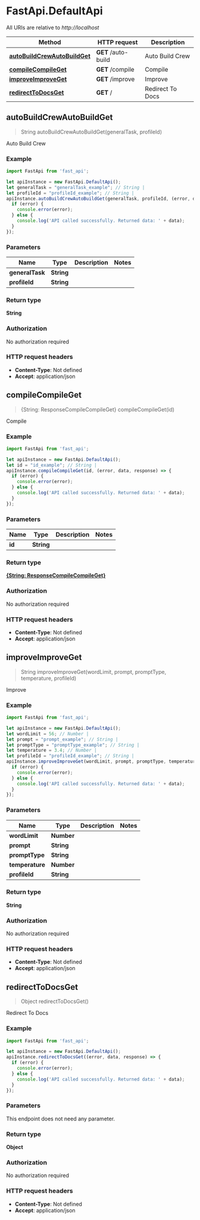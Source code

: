 # FastApi.DefaultApi

All URIs are relative to *http://localhost*

Method | HTTP request | Description
------------- | ------------- | -------------
[**autoBuildCrewAutoBuildGet**](DefaultApi.md#autoBuildCrewAutoBuildGet) | **GET** /auto-build | Auto Build Crew
[**compileCompileGet**](DefaultApi.md#compileCompileGet) | **GET** /compile | Compile
[**improveImproveGet**](DefaultApi.md#improveImproveGet) | **GET** /improve | Improve
[**redirectToDocsGet**](DefaultApi.md#redirectToDocsGet) | **GET** / | Redirect To Docs



## autoBuildCrewAutoBuildGet

> String autoBuildCrewAutoBuildGet(generalTask, profileId)

Auto Build Crew

### Example

```javascript
import FastApi from 'fast_api';

let apiInstance = new FastApi.DefaultApi();
let generalTask = "generalTask_example"; // String | 
let profileId = "profileId_example"; // String | 
apiInstance.autoBuildCrewAutoBuildGet(generalTask, profileId, (error, data, response) => {
  if (error) {
    console.error(error);
  } else {
    console.log('API called successfully. Returned data: ' + data);
  }
});
```

### Parameters


Name | Type | Description  | Notes
------------- | ------------- | ------------- | -------------
 **generalTask** | **String**|  | 
 **profileId** | **String**|  | 

### Return type

**String**

### Authorization

No authorization required

### HTTP request headers

- **Content-Type**: Not defined
- **Accept**: application/json


## compileCompileGet

> {String: ResponseCompileCompileGet} compileCompileGet(id)

Compile

### Example

```javascript
import FastApi from 'fast_api';

let apiInstance = new FastApi.DefaultApi();
let id = "id_example"; // String | 
apiInstance.compileCompileGet(id, (error, data, response) => {
  if (error) {
    console.error(error);
  } else {
    console.log('API called successfully. Returned data: ' + data);
  }
});
```

### Parameters


Name | Type | Description  | Notes
------------- | ------------- | ------------- | -------------
 **id** | **String**|  | 

### Return type

[**{String: ResponseCompileCompileGet}**](ResponseCompileCompileGet.md)

### Authorization

No authorization required

### HTTP request headers

- **Content-Type**: Not defined
- **Accept**: application/json


## improveImproveGet

> String improveImproveGet(wordLimit, prompt, promptType, temperature, profileId)

Improve

### Example

```javascript
import FastApi from 'fast_api';

let apiInstance = new FastApi.DefaultApi();
let wordLimit = 56; // Number | 
let prompt = "prompt_example"; // String | 
let promptType = "promptType_example"; // String | 
let temperature = 3.4; // Number | 
let profileId = "profileId_example"; // String | 
apiInstance.improveImproveGet(wordLimit, prompt, promptType, temperature, profileId, (error, data, response) => {
  if (error) {
    console.error(error);
  } else {
    console.log('API called successfully. Returned data: ' + data);
  }
});
```

### Parameters


Name | Type | Description  | Notes
------------- | ------------- | ------------- | -------------
 **wordLimit** | **Number**|  | 
 **prompt** | **String**|  | 
 **promptType** | **String**|  | 
 **temperature** | **Number**|  | 
 **profileId** | **String**|  | 

### Return type

**String**

### Authorization

No authorization required

### HTTP request headers

- **Content-Type**: Not defined
- **Accept**: application/json


## redirectToDocsGet

> Object redirectToDocsGet()

Redirect To Docs

### Example

```javascript
import FastApi from 'fast_api';

let apiInstance = new FastApi.DefaultApi();
apiInstance.redirectToDocsGet((error, data, response) => {
  if (error) {
    console.error(error);
  } else {
    console.log('API called successfully. Returned data: ' + data);
  }
});
```

### Parameters

This endpoint does not need any parameter.

### Return type

**Object**

### Authorization

No authorization required

### HTTP request headers

- **Content-Type**: Not defined
- **Accept**: application/json

